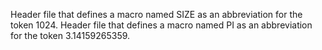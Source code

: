 Header file that defines a macro named SIZE as an abbreviation for the token 1024.
Header file that defines a macro named PI as an abbreviation for the token 3.14159265359.